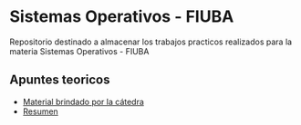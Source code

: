 # Sistemas Operativos - FIUBA
Repositorio destinado a almacenar los trabajos practicos realizados para la materia Sistemas Operativos - FIUBA

## Apuntes teoricos
* [Material brindado por la cátedra](https://fisop.github.io/apunte/index.html)
* [Resumen](https://efficacious-baron-7bc.notion.site/Sistemas-Operativos-c84a32f96e294ca8920997c003e48a99?pvs=4)
